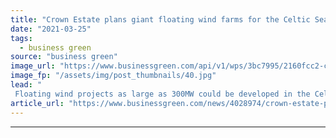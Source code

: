 ```yaml
---
title: "Crown Estate plans giant floating wind farms for the Celtic Sea"
date: "2021-03-25"
tags: 
  - business green
source: "business green"
image_url: "https://www.businessgreen.com/api/v1/wps/3bc7995/2160fcc2-c582-4276-aec8-07efdc754575/6/29051187744-1196fd0974-o-185x114.jpg"
image_fp: "/assets/img/post_thumbnails/40.jpg"
lead: "
 Floating wind projects as large as 300MW could be developed in the Celtic Seas the Crown Estate outlines plans to design leasing contracts for early commercial-scale projects ..."
article_url: "https://www.businessgreen.com/news/4028974/crown-estate-plans-giant-floating-wind-farms-celtic-sea"
---
```


---
